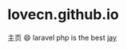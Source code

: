 lovecn.github.io
================
主页
:smile:
laravel php is the best 
[jay](https://raw.githubusercontent.com/lovecn/lovecn.github.io/master/jay.jpg)
